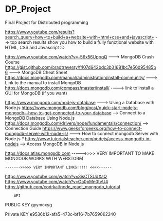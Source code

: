 # DP_Project
 Final Project for Distributed programming

https://www.youtube.com/results?search_query=how+to+build+a+website+with+html+css+and+javascript+
	--> top search results show you how to build a fully functional
	website with HTML, CSS and Javascript :D

https://www.youtube.com/watch?v=-56x56UppqQ ---> MongoDB Crash Course
	https://gist.github.com/bradtraversy/f407d642bdc3b31681bc7e56d95485b6  ---> MongoDB Cheat Sheet
	https://docs.mongodb.com/manual/administration/install-community/ ---> Link to the manual to install MongoDB
	https://docs.mongodb.com/compass/master/install/ ----> link to install a GUI for MongoDB (if you want)

https://www.mongodb.com/nodejs-database ---> Using a Database with Node.js
	https://www.mongodb.com/blog/post/quick-start-nodejs-mongodb--how-to-get-connected-to-your-database --> Connect to a MongoDB Database Using Node.js
	https://docs.mongodb.com/drivers/node/fundamentals/connection/ --> Connection Guide
	https://www.geeksforgeeks.org/how-to-connect-mongodb-server-with-node-js/ ---> How to connect mongodb Server with Node.js ?
	https://www.tutorialsteacher.com/nodejs/access-mongodb-in-nodejs --> Access MongoDB in Node.js
	
https://docs.atlas.mongodb.com    ----->>>> VERY IMPORTANT TO MAKE MONGODB WORKS WITH WEBSTORM
	
	------->>>>> VERY IMPORTANT LINKS!!!!! <<<<------
https://www.youtube.com/watch?v=3isCTSUdXaQ
https://www.youtube.com/watch?v=Oa0pMn0tvU4
https://github.com/codrkai/node_react_mongodb_tutorial
	
		API
PUBLIC KEY
	gyymcxyg
	
Private KEY
	e9536b12-afa5-473c-bf16-7b7659062240
	
